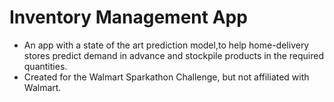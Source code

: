 # Inventory Management App

 - An app with a state of the art prediction model,to help home-delivery stores predict demand in advance and stockpile products in the required quantities.
 - Created for the Walmart Sparkathon Challenge, but not affiliated with Walmart.
